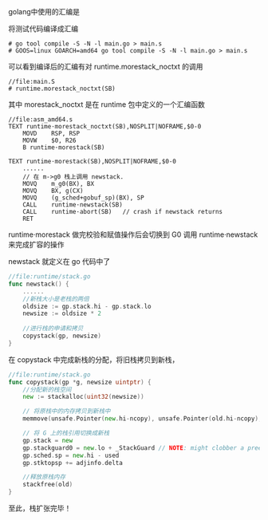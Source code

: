 golang中使用的汇编是

将测试代码编译成汇编
```shell
# go tool compile -S -N -l main.go > main.s
# GOOS=linux GOARCH=amd64 go tool compile -S -N -l main.go > main.s
```

可以看到编译后的汇编有对 runtime.morestack_noctxt 的调用
```shell
//file:main.S
# runtime.morestack_noctxt(SB)
```

其中 morestack_noctxt 是在 runtime 包中定义的一个汇编函数
```
//file:asm_amd64.s
TEXT runtime·morestack_noctxt(SB),NOSPLIT|NOFRAME,$0-0
	MOVD	RSP, RSP
	MOVW	$0, R26
	B runtime·morestack(SB)
	
TEXT runtime·morestack(SB),NOSPLIT|NOFRAME,$0-0
    ......
    // 在 m->g0 栈上调用 newstack.
    MOVQ	m_g0(BX), BX
	MOVQ	BX, g(CX)
	MOVQ	(g_sched+gobuf_sp)(BX), SP
	CALL	runtime·newstack(SB)
	CALL	runtime·abort(SB)	// crash if newstack returns
	RET
```

runtime·morestack 做完校验和赋值操作后会切换到 G0 调用 runtime·newstack来完成扩容的操作

newstack 就定义在 go 代码中了

```go
//file:runtime/stack.go
func newstack() {
	......
	//新栈大小是老栈的两倍
    oldsize := gp.stack.hi - gp.stack.lo
    newsize := oldsize * 2
	
	//进行栈的申请和拷贝
    copystack(gp, newsize)
}
```

在 copystack 中完成新栈的分配，将旧栈拷贝到新栈，

```go
//file:runtime/stack.go
func copystack(gp *g, newsize uintptr) {
	//分配新的栈空间
	new := stackalloc(uint32(newsize))

	// 将原栈中的内存拷贝到新栈中
	memmove(unsafe.Pointer(new.hi-ncopy), unsafe.Pointer(old.hi-ncopy), ncopy)

	// 将 G 上的栈引用切换成新栈
	gp.stack = new
	gp.stackguard0 = new.lo + _StackGuard // NOTE: might clobber a preempt request
	gp.sched.sp = new.hi - used
	gp.stktopsp += adjinfo.delta

	//释放原栈内存
	stackfree(old)
}
```

至此，栈扩张完毕！